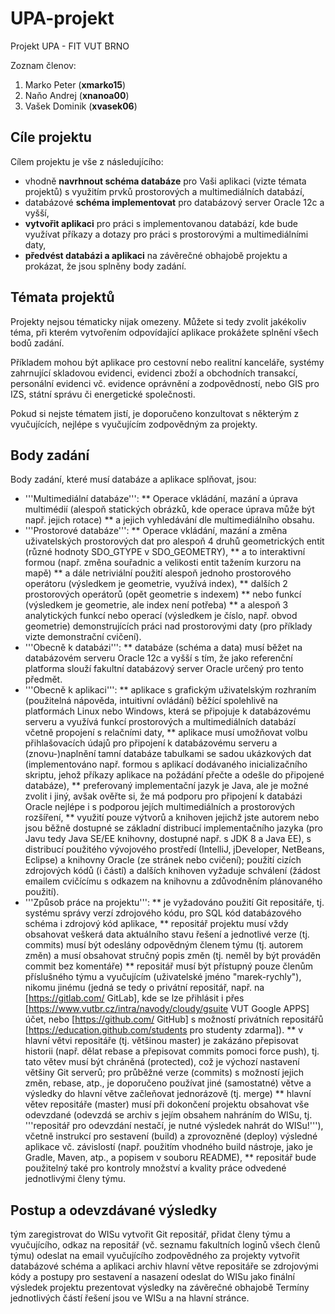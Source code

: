 # UPA-projekt
Projekt UPA - FIT VUT BRNO

Zoznam členov:

1.	Marko Peter (**xmarko15**)
2.	Naňo Andrej (**xnanoa00**)
3.	Vašek Dominik	(**xvasek06**)

## Cíle projektu
Cílem projektu je vše z následujícího:

- vhodně **navrhnout schéma databáze** pro Vaši aplikaci (vizte témata projektů) s využitím prvků prostorových a multimediálních databází,
- databázové **schéma implementovat** pro databázový server Oracle 12c a vyšší,
- **vytvořit aplikaci** pro práci s implementovanou databází, kde bude využívat příkazy a dotazy pro práci s prostorovými a multimediálními daty,
- **předvést databázi a aplikaci** na závěrečné obhajobě projektu a prokázat, že jsou splněny body zadání.

## Témata projektů
Projekty nejsou tématicky nijak omezeny. Můžete si tedy zvolit jakékoliv téma, při kterém vytvořením odpovídající aplikace prokážete splnění všech bodů zadání.

Příkladem mohou být aplikace pro cestovní nebo realitní kanceláře, systémy zahrnující skladovou evidenci, evidenci zboží a obchodních transakcí, personální evidenci vč. evidence oprávnění a zodpovědností, nebo GIS pro IZS, státní správu či energetické společnosti.

Pokud si nejste tématem jistí, je doporučeno konzultovat s některým z vyučujících, nejlépe s vyučujícím zodpovědným za projekty.


## Body zadání

Body zadání, které musí databáze a aplikace splňovat, jsou:

* '''Multimediální databáze''':
** Operace vkládání, mazání a úprava multimédií (alespoň statických obrázků, kde operace úprava může být např. jejich rotace)
** a jejich vyhledávání dle multimediálního obsahu.
* '''Prostorové databáze''':
** Operace vkládání, mazání a změna uživatelských prostorových dat pro alespoň 4 druhů geometrických entit (různé hodnoty SDO_GTYPE v SDO_GEOMETRY),
** a to interaktivní formou (např. změna souřadnic a velikosti entit tažením kurzoru na mapě)
** a dále netriviální použití alespoň jednoho prostorového operátoru (výsledkem je geometrie, využívá index),
** dalších 2 prostorových operátorů (opět geometrie s indexem)
** nebo funkcí (výsledkem je geometrie, ale index není potřeba)
** a alespoň 3 analytických funkcí nebo operací  (výsledkem je číslo, např. obvod geometrie) demonstrujících práci nad prostorovými daty (pro příklady vizte demonstrační cvičení).
* '''Obecně k databázi''':
** databáze (schéma a data) musí běžet na databázovém serveru Oracle 12c a vyšší s tím, že jako referenční platforma slouží fakultní databázový server Oracle určený pro tento předmět.
* '''Obecně k aplikaci''':
** aplikace s grafickým uživatelským rozhraním (použitelná nápověda, intuitivní ovládání) běžící spolehlivě na platformách Linux nebo Windows, která se připojuje k databázovému serveru a využívá funkcí prostorových a multimediálních databází včetně propojení s relačními daty,
** aplikace musí umožňovat volbu přihlašovacích údajů pro připojení k databázovému serveru a (znovu-)naplnění tamní databáze tabulkami se sadou ukázkových dat (implementováno např. formou s aplikací dodávaného inicializačního skriptu, jehož příkazy aplikace na požádání přečte a odešle do připojené databáze),
** preferovaný implementační jazyk je Java, ale je možné zvolit i jiný, avšak ověřte si, že má podporu pro připojení k databázi Oracle nejlépe i s podporou jejích multimediálních a prostorových rozšíření,
** využití pouze výtvorů a knihoven jejichž jste autorem nebo jsou běžně dostupné se základní distribucí implementačního jazyka (pro Javu tedy Java SE/EE knihovny, dostupné např. s JDK 8 a Java EE), s distribucí použitého vývojového prostředí (IntelliJ, jDeveloper, NetBeans, Eclipse) a knihovny Oracle (ze stránek nebo cvičení); použití cizích zdrojových kódů (i částí) a dalších knihoven vyžaduje schválení (žádost emailem cvičícímu s odkazem na knihovnu a zdůvodněním plánovaného použití).
* '''Způsob práce na projektu''':
** je vyžadováno použití Git repositáře, tj. systému správy verzí zdrojového kódu, pro SQL kód databázového schéma i zdrojový kód aplikace,
** repositář projektu musí vždy obsahovat veškerá data aktuálního stavu řešení a jednotlivé verze (tj. commits) musí být odeslány odpovědným členem týmu (tj. autorem změn) a musí obsahovat stručný popis změn (tj. neměl by být prováděn commit bez komentáře)
** repositář musí být přístupný pouze členům příslušného týmu a vyučujícím (uživatelské jméno "marek-rychly"), nikomu jinému (jedná se tedy o privátní repositář, např. na [https://gitlab.com/ GitLab], kde se lze přihlásit i přes [https://www.vutbr.cz/intra/navody/cloudy/gsuite VUT Google APPS] účet, nebo [https://github.com/ GitHub] s možností privátních repositářů [https://education.github.com/students pro studenty zdarma]).
** v hlavní větvi repositáře (tj. většinou master) je zakázáno přepisovat historii (např. dělat rebase a přepisovat commits pomoci force push), tj. tato větev musí být chráněná (protected), což je výchozí nastavení většiny Git serverů; pro průběžné verze (commits) s možností jejich změn, rebase, atp., je doporučeno používat jiné (samostatné) větve a výsledky do hlavní větve začleňovat jednorázově (tj. merge) 
** hlavní větev repositáře (master) musí při dokončení projektu obsahovat vše odevzdané (odevzdá se archiv s jejím obsahem nahráním do WISu, tj. '''repositář pro odevzdání nestačí, je nutné výsledek nahrát do WISu!'''), včetně instrukcí pro sestavení (build) a zprovozněné (deploy) výsledné aplikace vč. závislostí (např. použitím vhodného build nástroje, jako je Gradle, Maven, atp., a popisem v souboru README),
** repositář bude použitelný také pro kontroly množství a kvality práce odvedené jednotlivými členy týmu.


## Postup a odevzdávané výsledky
tým zaregistrovat do WISu
vytvořit Git repositář, přidat členy týmu a vyučujícího, odkaz na repositář (vč. seznamu fakultních loginů všech členů týmu) odeslat na email vyučujícího zodpovědného za projekty
vytvořit databázové schéma a aplikaci
archiv hlavní větve repositáře se zdrojovými kódy a postupy pro sestavení a nasazení odeslat do WISu jako finální výsledek projektu
prezentovat výsledky na závěrečné obhajobě
Termíny jednotlivých částí řešení jsou ve WISu a na hlavní stránce.
